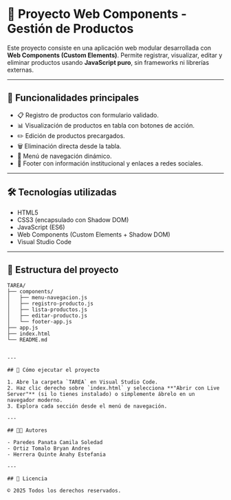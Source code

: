 # 🧩 Proyecto Web Components - Gestión de Productos

Este proyecto consiste en una aplicación web modular desarrollada con **Web Components (Custom Elements)**. Permite registrar, visualizar, editar y eliminar productos usando **JavaScript puro**, sin frameworks ni librerías externas.

---

## 📌 Funcionalidades principales

- 📋 Registro de productos con formulario validado.
- 📊 Visualización de productos en tabla con botones de acción.
- ✏️ Edición de productos precargados.
- 🗑 Eliminación directa desde la tabla.
- 🧭 Menú de navegación dinámico.
- 📎 Footer con información institucional y enlaces a redes sociales.

---

## 🛠 Tecnologías utilizadas

- HTML5
- CSS3 (encapsulado con Shadow DOM)
- JavaScript (ES6)
- Web Components (Custom Elements + Shadow DOM)
- Visual Studio Code

---

## 📁 Estructura del proyecto

```plaintext
TAREA/
├── components/
│   ├── menu-navegacion.js
│   ├── registro-producto.js
│   ├── lista-productos.js
│   ├── editar-producto.js
│   └── footer-app.js
├── app.js
├── index.html
└── README.md


---

## 🚀 Cómo ejecutar el proyecto

1. Abre la carpeta `TAREA` en Visual Studio Code.
2. Haz clic derecho sobre `index.html` y selecciona **"Abrir con Live Server"** (si lo tienes instalado) o simplemente ábrelo en un navegador moderno.
3. Explora cada sección desde el menú de navegación.

---

## 👩‍💻 Autores

- Paredes Panata Camila Soledad  
- Ortiz Tomalo Bryan Andres  
- Herrera Quinte Anahy Estefania  

---

## 🧾 Licencia

© 2025 Todos los derechos reservados.
